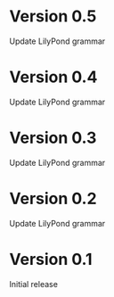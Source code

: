 # Version 0.5

Update LilyPond grammar

# Version 0.4

Update LilyPond grammar

# Version 0.3

Update LilyPond grammar

# Version 0.2

Update LilyPond grammar

# Version 0.1

Initial release
